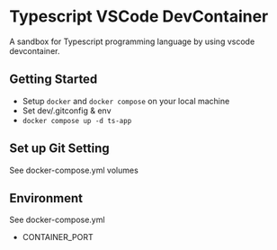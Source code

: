 # Typescript VSCode DevContainer

A sandbox for Typescript programming language by using vscode devcontainer.

## Getting Started

- Setup `docker` and `docker compose` on your local machine
- Set dev/.gitconfig & env 
- `docker compose up -d ts-app`

## Set up Git Setting

See docker-compose.yml volumes

## Environment

See docker-compose.yml

- CONTAINER_PORT

